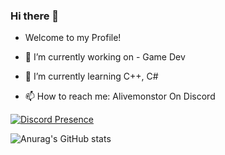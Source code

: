 ### Hi there 👋

- Welcome to my Profile!

- 🔭 I’m currently working on - Game Dev
- 🌱 I’m currently learning C++, C#
- 📫 How to reach me: Alivemonstor On Discord

[![Discord Presence](https://lanyard.cnrad.dev/api/281138639751217162?theme=dark&bg=000000&animated=true&hideDiscrim=true&borderRadius=30px&idleMessage=discord.gg/nerp)](https://discord.com/users/281138639751217162)


![Anurag's GitHub stats](https://github-readme-stats.vercel.app/api?username=Alivemonstor&show_icons=true&theme=tokyonight)
